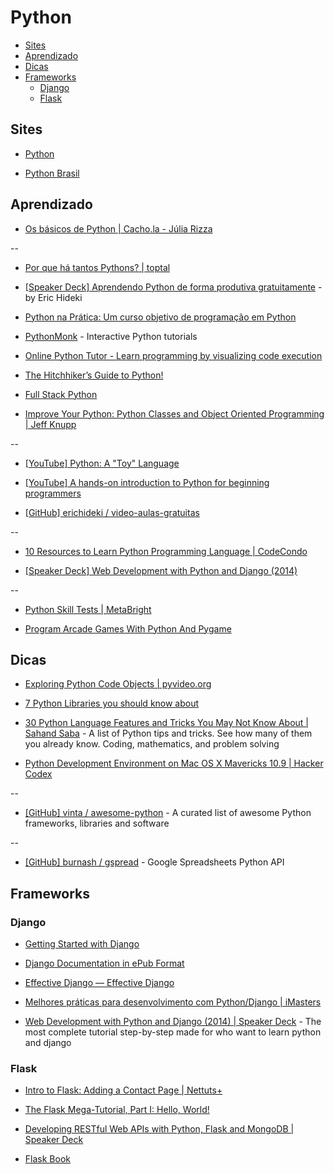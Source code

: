 # Python


<!-- toc -->
* [Sites](#sites)
* [Aprendizado](#aprendizado)
* [Dicas](#dicas)
* [Frameworks](#frameworks)
  * [Django](#django)
  * [Flask](#flask)

<!-- toc stop -->


## Sites 

* [Python](http://www.python.org/)

* [Python Brasil](http://www.python.org.br/)


## Aprendizado

* [Os básicos de Python | Cacho.la - Júlia Rizza](http://cacho.la/julia/os-basicos-de-python)

--

* [Por que há tantos Pythons? | toptal](http://www.toptal.com/python/por-que-h-tantos-pythons/pt)

* [[Speaker Deck] Aprendendo Python de forma produtiva gratuitamente](https://speakerdeck.com/erichideki/aprendendo-python-de-forma-produtiva-gratuitamente) - by Eric Hideki

* [Python na Prática: Um curso objetivo de programação em Python](http://www.async.com.br/projects/python/pnp/)

* [PythonMonk](http://pythonmonk.com/) - Interactive Python tutorials

* [Online Python Tutor - Learn programming by visualizing code execution](http://www.pythontutor.com/)

* [The Hitchhiker’s Guide to Python!](http://docs.python-guide.org/en/latest/)

* [Full Stack Python](http://www.fullstackpython.com/)

* [Improve Your Python: Python Classes and Object Oriented Programming | Jeff Knupp](http://www.jeffknupp.com/blog/2014/06/18/improve-your-python-python-classes-and-object-oriented-programming/)

--

* [[YouTube] Python: A "Toy" Language](https://www.youtube.com/watch?v=BWyDA5y6TIg)

* [[YouTube] A hands-on introduction to Python for beginning programmers](https://www.youtube.com/watch?v=rkx5_MRAV3A)

* [[GitHub] erichideki / video-aulas-gratuitas](https://github.com/erichideki/video-aulas-gratuitas)

--

* [10 Resources to Learn Python Programming Language | CodeCondo](http://codecondo.com/10-ways-to-learn-python/)

* [[Speaker Deck] Web Development with Python and Django (2014)](https://speakerdeck.com/mpirnat/web-development-with-python-and-django-2014)

--

* [Python Skill Tests | MetaBright](http://www.metabright.com/challenges/python)

* [Program Arcade Games With Python And Pygame](http://programarcadegames.com/)


## Dicas

* [Exploring Python Code Objects | pyvideo.org](http://pyvideo.org/video/1372/exploring-python-code-objects)

* [7 Python Libraries you should know about](http://doda.co/7-python-libraries-you-should-know-about)

* [30 Python Language Features and Tricks You May Not Know About | Sahand Saba](http://sahandsaba.com/thirty-python-language-features-and-tricks-you-may-not-know.html) - A list of Python tips and tricks. See how many of them you already know. Coding, mathematics, and problem solving

* [Python Development Environment on Mac OS X Mavericks 10.9 | Hacker Codex](http://hackercodex.com/guide/python-development-environment-on-mac-osx/)

--

* [[GitHub] vinta / awesome-python](https://github.com/vinta/awesome-python) - A curated list of awesome Python frameworks, libraries and software

--

* [[GitHub] burnash / gspread](https://github.com/burnash/gspread) - Google Spreadsheets Python API


## Frameworks

### Django

* [Getting Started with Django](http://gettingstartedwithdjango.com/)

* [Django Documentation in ePub Format](http://pedrokroger.net/2012/10/django-documentation-in-epub-format/)

* [Effective Django — Effective Django](http://effectivedjango.com/)

* [Melhores práticas para desenvolvimento com Python/Django | iMasters](http://imasters.com.br/framework/django/melhores-praticas-para-desenvolvimento-pythondjango/)

* [Web Development with Python and Django (2014) | Speaker Deck](https://speakerdeck.com/mpirnat/web-development-with-python-and-django-2014) - The most complete tutorial step-by-step made for who want to learn python and django


### Flask

* [Intro to Flask: Adding a Contact Page | Nettuts+](http://net.tutsplus.com/tutorials/python-tutorials/intro-to-flask-adding-a-contact-page/)

* [The Flask Mega-Tutorial, Part I: Hello, World!](http://blog.miguelgrinberg.com/post/the-flask-mega-tutorial-part-i-hello-world)

* [Developing RESTful Web APIs with Python, Flask and MongoDB | Speaker Deck](https://speakerdeck.com/nicola/developing-restful-web-apis-with-python-flask-and-mongodb)

* [Flask Book](http://flaskbook.com/)

